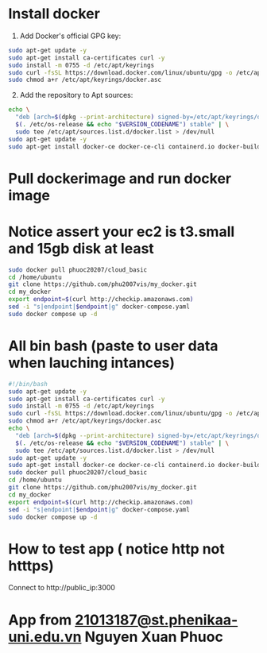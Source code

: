 # Install docker
1. Add Docker's official GPG key:
```bash
sudo apt-get update -y
sudo apt-get install ca-certificates curl -y
sudo install -m 0755 -d /etc/apt/keyrings 
sudo curl -fsSL https://download.docker.com/linux/ubuntu/gpg -o /etc/apt/keyrings/docker.asc 
sudo chmod a+r /etc/apt/keyrings/docker.asc
```

2. Add the repository to Apt sources:
```bash
echo \
  "deb [arch=$(dpkg --print-architecture) signed-by=/etc/apt/keyrings/docker.asc] https://download.docker.com/linux/ubuntu \
  $(. /etc/os-release && echo "$VERSION_CODENAME") stable" | \
  sudo tee /etc/apt/sources.list.d/docker.list > /dev/null
sudo apt-get update -y
sudo apt-get install docker-ce docker-ce-cli containerd.io docker-buildx-plugin docker-compose-plugin -y
```
# Pull dockerimage and run docker image
# Notice assert your ec2 is t3.small and 15gb  disk at least
```bash
sudo docker pull phuoc20207/cloud_basic
cd /home/ubuntu
git clone https://github.com/phu2007vis/my_docker.git
cd my_docker
export endpoint=$(curl http://checkip.amazonaws.com)
sed -i "s|endpoint|$endpoint|g" docker-compose.yaml
sudo docker compose up -d
```

# All bin bash (paste to user data when lauching intances)
```bash
#!/bin/bash
sudo apt-get update -y
sudo apt-get install ca-certificates curl -y
sudo install -m 0755 -d /etc/apt/keyrings 
sudo curl -fsSL https://download.docker.com/linux/ubuntu/gpg -o /etc/apt/keyrings/docker.asc 
sudo chmod a+r /etc/apt/keyrings/docker.asc
echo \
  "deb [arch=$(dpkg --print-architecture) signed-by=/etc/apt/keyrings/docker.asc] https://download.docker.com/linux/ubuntu \
  $(. /etc/os-release && echo "$VERSION_CODENAME") stable" | \
  sudo tee /etc/apt/sources.list.d/docker.list > /dev/null
sudo apt-get update -y
sudo apt-get install docker-ce docker-ce-cli containerd.io docker-buildx-plugin docker-compose-plugin -y
sudo docker pull phuoc20207/cloud_basic
cd /home/ubuntu
git clone https://github.com/phu2007vis/my_docker.git
cd my_docker
export endpoint=$(curl http://checkip.amazonaws.com)
sed -i "s|endpoint|$endpoint|g" docker-compose.yaml
sudo docker compose up -d
```
# How to test app ( notice http not htttps)
Connect to 
http://public_ip:3000

# App from 21013187@st.phenikaa-uni.edu.vn Nguyen Xuan Phuoc
